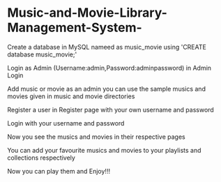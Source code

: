 # Music-and-Movie-Library-Management-System-
Create a database in MySQL nameed as music_movie using 'CREATE database music_movie;'

Login as Admin (Username:admin,Password:adminpassword) in Admin Login

Add music or movie as an admin you can use the sample musics and movies given in music and movie directories

Register a user in Register page with your own username and password

Login with your username and password

Now you see the musics and movies in their respective pages

You can add your favourite musics and movies to your playlists and collections respectively

Now you can play them and Enjoy!!!
